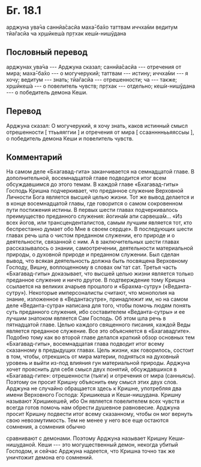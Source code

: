 # Бг. 18.1

арджуна ува̄ча саннйа̄сасйа маха̄-ба̄хо таттвам иччха̄ми ведитум тйа̄гасйа ча
хр̣шӣкеш́а пр̣тхак кеш́и-нишӯдана

## Пословный перевод

арджунах̣ ува̄ча --- Арджуна сказал; саннйа̄сасйа --- отречения от мира;
маха̄-ба̄хо --- о могучерукий; таттвам --- истину; иччха̄ми --- я хочу;
ведитум --- знать; тйа̄гасйа --- отрешенности; ча --- также; хр̣шӣкеш́а ---
о повелитель чувств; пр̣тхак --- отдельно; кеш́и-нишӯдана --- о победитель
демона Кеши.

## Перевод

Арджуна сказал: О могучерукий, я хочу знать, каков истинный смысл
отрешенности \[ ттььяяггии \] и отречения от мира \[ ссааннннььяяссыы
\], о победитель демона Кеши и повелитель чувств.

## Комментарий

На самом деле «Бхагавад-гита» заканчивается на семнадцатой главе. В
дополнительной, восемнадцатой главе подводится итог всем обсуждавшимся
до этого темам. В каждой главе «Бхагавад-гиты» Господь Кришна
подчеркивает, что преданное служение Верховной Личности Бога является
высшей целью жизни. Тот же вывод делается и в конце восемнадцатой главы,
где говорится о самом сокровенном пути постижения истины. В первых шести
главах подчеркивалось преимущество преданного служения: йогина̄м апи
сарвеша̄м... «Из всех йогов, или трансценденталистов, самым лучшим
является тот, кто беспрестанно думает обо Мне в своем сердце». В
последующих шести главах речь шла о чистом преданном служении, его
природе и о деятельности, связанной с ним. А в заключительных шести
главах рассказывалось о знании, самоотречении, деятельности материальной
природы, о духовной природе и преданном служении. Был сделан вывод, что
всякая деятельность должна быть посвящена Верховному Господу, Вишну,
воплощенному в словах ом̇ тат сат. Третья часть «Бхагавад-гиты»
доказывает, что высшей целью жизни является только преданное служение и
ничто другое. В подтверждение тому Кришна ссылается на великих ачарьев
прошлого и «Брахма-сутру» («Веданта-сутру»). Некоторые имперсоналисты
считают, что монополия на знание, изложенное в «Ведантасутре»,
принадлежит им, но на самом деле «Веданта-сутра» написана для того,
чтобы помочь людям понять суть преданного служения, ибо составителем
«Веданта-сутры» и ее лучшим знатоком является Сам Господь. Об этом шла
речь в пятнадцатой главе. Целью каждого священного писания, каждой Веды
является преданное служение. Все это объясняется в «Бхагавадгите».
Подобно тому как во второй главе делался краткий обзор основных тем
«Бхагавад-гиты», восемнадцатая глава подводит итог всему сказанному в
предыдущих главах. Цель жизни, как говорилось, состоит в том, чтобы,
отрекшись от мира материи, подняться на духовный уровень и выйти из-под
влияния гун материальной природы. Арджуна хочет прояснить для себя смысл
двух понятий, обсуждавшихся в «Бхагавад-гите»: отрешенности (тьяги) и
отречения от мира (санньясы). Поэтому он просит Кришну объяснить ему
смысл этих двух слов. Арджуна не случайно обращается здесь к Кришне,
употребляя два имени Верховного Господа: Хришикеша и Кеши-нишудана.
Кришну называют Хришикешей, ибо Он является повелителем всех чувств и
всегда готов помочь нам обрести душевное равновесие. Арджуна просит
Кришну подвести итог всему сказанному, чтобы он мог вернуть свою
невозмутимость. Тем не менее у него все еще остаются сомнения, а
сомнения обычно

сравнивают с демонами. Поэтому Арджуна называет Кришну Кеши-нишуданой.
Кеши --- это могущественный демон, некогда убитый Господом, и сейчас
Арджуна надеется, что Кришна точно так же уничтожит демона его сомнений.
